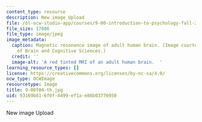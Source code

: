 ```yaml
---
content_type: resource
description: New image Upload
file: /ol-ocw-studio-app/courses/9-00-introduction-to-psychology-fall-2004/93169b816f0f4499ef1ae86b03776950_9-00f04-th.jpg
file_size: 17986
file_type: image/jpeg
image_metadata:
  caption: Magnetic resonance image of adult human brain. (Image courtesy of MIT Department
    of Brain and Cognitive Sciences.)
  credit: ''
  image-alt: 'A red tinted MRI of an adult human brain.  '
learning_resource_types: []
license: https://creativecommons.org/licenses/by-nc-sa/4.0/
ocw_type: OCWImage
resourcetype: Image
title: 9-00f04-th.jpg
uid: 93169b81-6f0f-4499-ef1a-e86b03776950
---
```

New image Upload